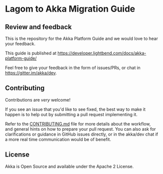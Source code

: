 Lagom to Akka Migration Guide
===================

Review and feedback
-------------------

This is the repository for the Akka Platform Guide and we would love to hear your feedback.

This guide is published at https://developer.lightbend.com/docs/akka-platform-guide/

Feel free to give your feedback in the form of issues/PRs, or chat in https://gitter.im/akka/dev.

Contributing
------------
Contributions are *very* welcome!

If you see an issue that you'd like to see fixed, the best way to make it happen is to help out by submitting a pull request implementing it.

Refer to the [CONTRIBUTING.md](https://github.com/akka/akka-platform-guide/blob/master/CONTRIBUTING.md) file for more details about the workflow,
and general hints on how to prepare your pull request. You can also ask for clarifications or guidance in GitHub issues directly,
or in the akka/dev chat if a more real time communication would be of benefit.

License
-------

Akka is Open Source and available under the Apache 2 License.

